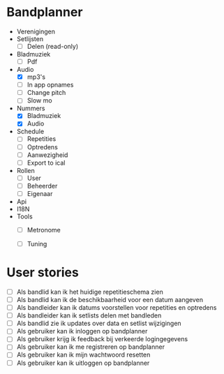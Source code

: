 # Bandplanner
- Verenigingen
- Setlijsten
    - [ ] Delen (read-only)
- Bladmuziek
    - [ ] Pdf
- Audio
    - [x] mp3's
    - [ ] In app opnames
    - [ ] Change pitch
    - [ ] Slow mo
- Nummers
    - [x] Bladmuziek
    - [x] Audio
- Schedule
    - [ ] Repetities
    - [ ] Optredens
    - [ ] Aanwezigheid
    - [ ] Export to ical

- Rollen
    - [ ] User
    - [ ] Beheerder
    - [ ] Eigenaar

- Api
- I18N
- Tools
    - [ ] Metronome
    - [ ] Tuning


# User stories

- [ ] Als bandlid kan ik het huidige repetitieschema zien
- [ ] Als bandlid kan ik de beschikbaarheid voor een datum aangeven
- [ ] Als bandleider kan ik datums voorstellen voor repetities en optredens
- [ ] Als bandleider kan ik setlists delen met bandleden
- [ ] Als bandlid zie ik updates over data en setlist wijzigingen
- [ ] Als gebruiker kan ik inloggen op bandplanner
- [ ] Als gebruiker krijg ik feedback bij verkeerde logingegevens
- [ ] Als gebruiker kan ik me registreren op bandplanner
- [ ] Als gebruiker kan ik mijn wachtwoord resetten
- [ ] Als gebruiker kan ik uitloggen op bandplanner
